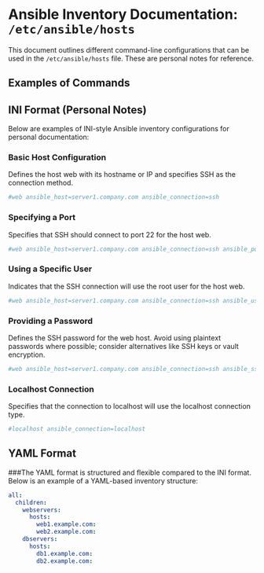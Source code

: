 # Ansible Inventory Documentation: `/etc/ansible/hosts`

This document outlines different command-line configurations that can be used in the `/etc/ansible/hosts` file. These are personal notes for reference.

## Examples of Commands

## INI Format (Personal Notes)
Below are examples of INI-style Ansible inventory configurations for personal documentation:

  ### Basic Host Configuration
  Defines the host web with its hostname or IP and specifies SSH as the connection method.
  
  ```ini
  #web ansible_host=server1.company.com ansible_connection=ssh
  ```
  ### Specifying a Port
  Specifies that SSH should connect to port 22 for the host web.
  
  ``` ini
  #web ansible_host=server1.company.com ansible_connection=ssh ansible_port=22
  ```
  
  ### Using a Specific User
  Indicates that the SSH connection will use the root user for the host web.
  ``` ini
  #web ansible_host=server1.company.com ansible_connection=ssh ansible_user=root
  ```
  
  ### Providing a Password
  
  Defines the SSH password for the web host. Avoid using plaintext passwords where possible; consider alternatives like SSH keys or vault encryption.
  
  ``` ini
  #web ansible_host=server1.company.com ansible_connection=ssh ansible_ssh_pass=*Password*
  ```
  
  ### Localhost Connection
  Specifies that the connection to localhost will use the localhost connection type.
  
  ``` ini
  #localhost ansible_connection=localhost
  ```

## YAML Format

###The YAML format is structured and flexible compared to the INI format. Below is an example of a YAML-based inventory structure:

```yaml
all:
  children:
    webservers:
      hosts:
        web1.example.com:
        web2.example.com:
    dbservers:
      hosts:
        db1.example.com:
        db2.example.com:
```
